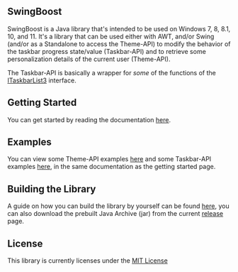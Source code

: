 SwingBoost
---
SwingBoost is a Java library that's intended to be used on Windows 7, 8, 8.1, 10, and 11. 
It's a library that can be used either with AWT, and/or Swing (and/or as a Standalone to access the Theme-API) to modify the behavior of the taskbar progress state/value (Taskbar-API) and to retrieve some personalization details of the current user (Theme-API).

The Taskbar-API is basically a wrapper for *_some_* of the functions of the [ITaskbarList3](https://learn.microsoft.com/en-us/windows/win32/api/shobjidl_core/nn-shobjidl_core-itaskbarlist3) interface.

Getting Started
---
You can get started by reading the documentation [here](https://github.com/MomoTheDev/SwingBoost/blob/master/docs/getting_started.md).

Examples
---
You can view some Theme-API examples [here](https://github.com/MomoTheDev/SwingBoost/blob/master/docs/getting_started.md#examples-theme) and some Taskbar-API examples [here](https://github.com/MomoTheDev/SwingBoost/blob/master/docs/getting_started.md#examples-taskbar), in the same documentation as the getting started page.

Building the Library
---
A guide on how you can build the library by yourself can be found [here](https://github.com/MomoTheDev/SwingBoost/blob/master/docs/building_the_library.md), you can also download the prebuilt Java Archive (jar) from the current [release](https://github.com/MomoTheDev/SwingBoost/releases/download/1.0.0/SwingBoost-1.0.0.jar) page.

License
---
This library is currently licenses under the [MIT License](https://github.com/MomoTheDev/SwingBoost/blob/master/LICENSE)
